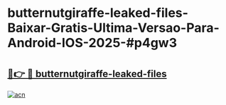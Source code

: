 # butternutgiraffe-leaked-files-Baixar-Gratis-Ultima-Versao-Para-Android-IOS-2025-#p4gw3

# <h2><a href="https://ainizakaria.my?title=butternutgiraffe-leaked-files&ref=22M">🔗👉 🔴 butternutgiraffe-leaked-files</a></h2>

[![acn](https://github.com/user-attachments/assets/0f9c940e-d8b0-45ae-aac7-cd30a18b3e1c)](https://ainizakaria.my?title=butternutgiraffe-leaked-files&ref=22M)

